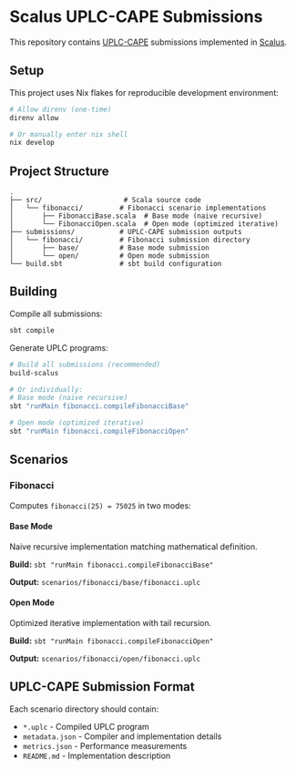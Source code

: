 # Scalus UPLC-CAPE Submissions

This repository contains [UPLC-CAPE](https://github.com/IntersectMBO/UPLC-CAPE) submissions implemented in [Scalus](https://scalus.org).

## Setup

This project uses Nix flakes for reproducible development environment:

```bash
# Allow direnv (one-time)
direnv allow

# Or manually enter nix shell
nix develop
```

## Project Structure

```
.
├── src/                    # Scala source code
│   └── fibonacci/         # Fibonacci scenario implementations
│       ├── FibonacciBase.scala  # Base mode (naive recursive)
│       └── FibonacciOpen.scala  # Open mode (optimized iterative)
├── submissions/           # UPLC-CAPE submission outputs
│   └── fibonacci/         # Fibonacci submission directory
│       ├── base/          # Base mode submission
│       └── open/          # Open mode submission
└── build.sbt              # sbt build configuration
```

## Building

Compile all submissions:

```bash
sbt compile
```

Generate UPLC programs:

```bash
# Build all submissions (recommended)
build-scalus

# Or individually:
# Base mode (naive recursive)
sbt "runMain fibonacci.compileFibonacciBase"

# Open mode (optimized iterative)
sbt "runMain fibonacci.compileFibonacciOpen"
```

## Scenarios

### Fibonacci

Computes `fibonacci(25) = 75025` in two modes:

#### Base Mode

Naive recursive implementation matching mathematical definition.

**Build:** `sbt "runMain fibonacci.compileFibonacciBase"`

**Output:** `scenarios/fibonacci/base/fibonacci.uplc`

#### Open Mode

Optimized iterative implementation with tail recursion.

**Build:** `sbt "runMain fibonacci.compileFibonacciOpen"`

**Output:** `scenarios/fibonacci/open/fibonacci.uplc`

## UPLC-CAPE Submission Format

Each scenario directory should contain:

- `*.uplc` - Compiled UPLC program
- `metadata.json` - Compiler and implementation details
- `metrics.json` - Performance measurements
- `README.md` - Implementation description
